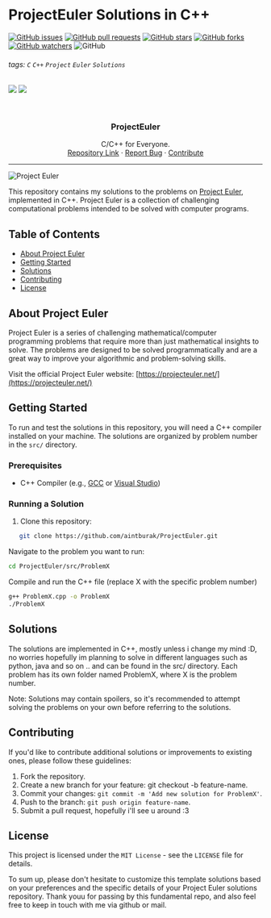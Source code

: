 # ProjectEuler Solutions in C++

[![GitHub issues](https://img.shields.io/github/issues/aintburak/ProjectEuler?style=for-the-badge&labelColor=blue)](https://github.com/aintburak/ProjectEuler/issues) [![GitHub pull requests](https://img.shields.io/github/issues-pr/aintburak/ProjectEuler?style=for-the-badge&labelColor=green)](https://github.com/aintburak/ProjectEuler/pulls)  [![GitHub stars](https://img.shields.io/github/stars/aintburak/ProjectEuler?style=for-the-badge&labelColor=yellow)](https://github.com/aintburak/ProjectEuler/stargazers)  [![GitHub forks](https://img.shields.io/github/forks/aintburak/ProjectEuler?style=for-the-badge&labelColor=orange)](https://github.com/aintburak/ProjectEuler/forks)  [![GitHub watchers](https://img.shields.io/github/watchers/aintburak/ProjectEuler?style=for-the-badge&labelColor=purple)](https://github.com/aintburak/ProjectEuler/watchers)  ![GitHub](https://img.shields.io/github/license/aintburak/ProjectEuler?style=for-the-badge)

###### tags: `C` `C++` `Project` `Euler` `Solutions`  

![](https://img.shields.io/badge/C-00599C?style=for-the-badge&logo=c&logoColor=white) ![](https://img.shields.io/badge/C%2B%2B-00599C?style=for-the-badge&logo=c%2B%2B&logoColor=white)

<!-- PROJECT LOGO -->
<br />
<div align="center">
  <h3 align="center">ProjectEuler</h3>
  <div align="center">
    C/C++ for Everyone.
    <br />
    <a href="https://github.com/aintburak/ProjectEuler">Repository Link</a>
    ·
    <a href="https://github.com/aintburak/ProjectEuler/issues">Report Bug</a>
    ·
    <a href="https://github.com/aintburak/ProjectEuler/pulls">Contribute</a>
  </div>
</div>

---

![Project Euler](https://projecteuler.net/themes/logo_default.png)

This repository contains my solutions to the problems on [Project Euler](https://projecteuler.net/), implemented in C++. Project Euler is a collection of challenging computational problems intended to be solved with computer programs.

## Table of Contents

- [About Project Euler](#about-project-euler)
- [Getting Started](#getting-started)
- [Solutions](#solutions)
- [Contributing](#contributing)
- [License](#license)

## About Project Euler

Project Euler is a series of challenging mathematical/computer programming problems that require more than just mathematical insights to solve. The problems are designed to be solved programmatically and are a great way to improve your algorithmic and problem-solving skills.

Visit the official Project Euler website: [https://projecteuler.net/](https://projecteuler.net/)

## Getting Started

To run and test the solutions in this repository, you will need a C++ compiler installed on your machine. The solutions are organized by problem number in the `src/` directory.

### Prerequisites

- C++ Compiler (e.g., [GCC](https://gcc.gnu.org/) or [Visual Studio](https://visualstudio.microsoft.com/))

### Running a Solution

1. Clone this repository:

```bash
   git clone https://github.com/aintburak/ProjectEuler.git
```

Navigate to the problem you want to run:

```bash
cd ProjectEuler/src/ProblemX
```

Compile and run the C++ file (replace X with the specific problem number)

```bash
g++ ProblemX.cpp -o ProblemX
./ProblemX
```

## Solutions
The solutions are implemented in C++, mostly unless i change my mind :D, no worries hopefully im planning to solve in different languages such as python, java and so on .. and can be found in the src/ directory. Each problem has its own folder named ProblemX, where X is the problem number.

Note: Solutions may contain spoilers, so it's recommended to attempt solving the problems on your own before referring to the solutions.

## Contributing
If you'd like to contribute additional solutions or improvements to existing ones, please follow these guidelines:

1. Fork the repository.
2. Create a new branch for your feature: git checkout -b feature-name.
3. Commit your changes: `git commit -m 'Add new solution for ProblemX'`.
4. Push to the branch: `git push origin feature-name`.
5. Submit a pull request, hopefully i'll see u around :3

## License
This project is licensed under the `MIT License` - see the `LICENSE` file for details.

To sum up, please don't hesitate to customize this template solutions based on your preferences and the specific details of your Project Euler solutions repository. Thank youu for passing by this fundamental repo, and also feel free to keep in touch with me via github or mail. 
